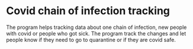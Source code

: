 # Covid chain of infection tracking
The program helps tracking data about one chain of infection, new people with covid or people who got sick.
The program track the changes and let people know if they need to go to quarantine or if they are covid safe.
